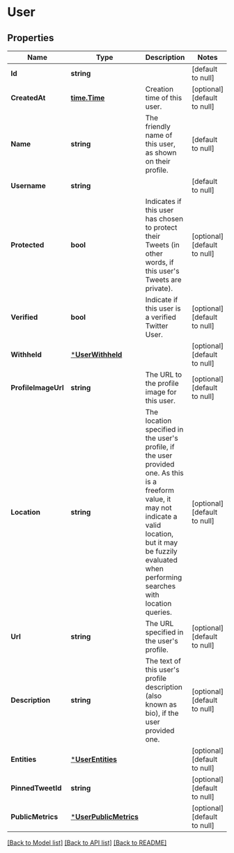 # User

## Properties
Name | Type | Description | Notes
------------ | ------------- | ------------- | -------------
**Id** | **string** |  | [default to null]
**CreatedAt** | [**time.Time**](time.Time.md) | Creation time of this user. | [optional] [default to null]
**Name** | **string** | The friendly name of this user, as shown on their profile. | [default to null]
**Username** | **string** |  | [default to null]
**Protected** | **bool** | Indicates if this user has chosen to protect their Tweets (in other words, if this user&#x27;s Tweets are private). | [optional] [default to null]
**Verified** | **bool** | Indicate if this user is a verified Twitter User. | [optional] [default to null]
**Withheld** | [***UserWithheld**](UserWithheld.md) |  | [optional] [default to null]
**ProfileImageUrl** | **string** | The URL to the profile image for this user. | [optional] [default to null]
**Location** | **string** | The location specified in the user&#x27;s profile, if the user provided one. As this is a freeform value, it may not indicate a valid location, but it may be fuzzily evaluated when performing searches with location queries. | [optional] [default to null]
**Url** | **string** | The URL specified in the user&#x27;s profile. | [optional] [default to null]
**Description** | **string** | The text of this user&#x27;s profile description (also known as bio), if the user provided one. | [optional] [default to null]
**Entities** | [***UserEntities**](User_entities.md) |  | [optional] [default to null]
**PinnedTweetId** | **string** |  | [optional] [default to null]
**PublicMetrics** | [***UserPublicMetrics**](User_public_metrics.md) |  | [optional] [default to null]

[[Back to Model list]](../README.md#documentation-for-models) [[Back to API list]](../README.md#documentation-for-api-endpoints) [[Back to README]](../README.md)

